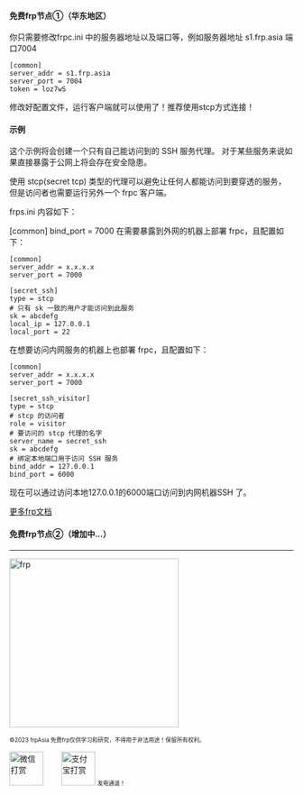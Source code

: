 
#### 免费frp节点①（华东地区）
你只需要修改frpc.ini 中的服务器地址以及端口等，例如服务器地址 s1.frp.asia 端口7004 

```
[common] 
server_addr = s1.frp.asia
server_port = 7004
token = loz7wS
```

修改好配置文件，运行客户端就可以使用了！推荐使用stcp方式连接！

#### 示例


这个示例将会创建一个只有自己能访问到的 SSH 服务代理。
对于某些服务来说如果直接暴露于公网上将会存在安全隐患。

使用 stcp(secret tcp) 类型的代理可以避免让任何人都能访问到要穿透的服务，但是访问者也需要运行另外一个 frpc 客户端。

frps.ini 内容如下：

[common]
bind_port = 7000
在需要暴露到外网的机器上部署 frpc，且配置如下：
```
[common]
server_addr = x.x.x.x
server_port = 7000

[secret_ssh]
type = stcp
# 只有 sk 一致的用户才能访问到此服务
sk = abcdefg
local_ip = 127.0.0.1
local_port = 22
```
在想要访问内网服务的机器上也部署 frpc，且配置如下：
```
[common]
server_addr = x.x.x.x
server_port = 7000

[secret_ssh_visitor]
type = stcp
# stcp 的访问者
role = visitor
# 要访问的 stcp 代理的名字
server_name = secret_ssh
sk = abcdefg
# 绑定本地端口用于访问 SSH 服务
bind_addr = 127.0.0.1
bind_port = 6000
```

现在可以通过访问本地127.0.0.1的6000端口访问到内网机器SSH 了。

[ 更多frp文档](https://gofrp.org/docs/)
#### 免费frp节点②（增加中...）


---

<img width="300" alt="frp" src="https://tse2-mm.cn.bing.net/th/id/OIP-C.-_Hy7CugwLBZ-wXn4AMFIAHaCk?w=330&h=121&c=7&r=0&o=5&dpr=1.3&pid=1.7">
    

<font size=1 >©2023 frpAsia 免费frp仅供学习和研究，不得用于非法用途！保留所有权利。</font>

<img width="60" alt="微信打赏" src="https://user-images.githubusercontent.com/102269230/230557271-3c850342-5a97-46e8-b178-81fea0692334.png"> &ensp;&ensp;&emsp;<img width="60" alt="支付宝打赏" src="https://user-images.githubusercontent.com/102269230/232683758-c78f212c-d3c8-4c09-9fac-60464bfc8b8a.png">
<font size=1>发电通道！</font>

